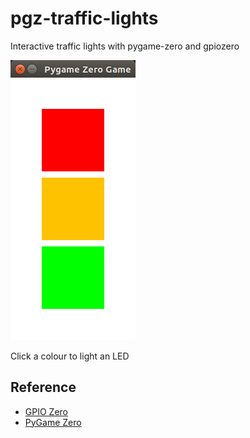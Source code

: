 # pgz-traffic-lights

Interactive traffic lights with pygame-zero and gpiozero

![Traffic Lights](trafficlights.png)

Click a colour to light an LED

## Reference

- [GPIO Zero](http://gpiozero.readthedocs.io)
- [PyGame Zero](http://pygame-zero.readthedocs.io)
